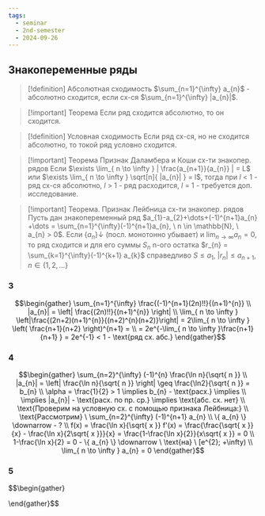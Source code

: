 ```yaml
---
tags:
  - seminar
  - 2nd-semester
  - 2024-09-26
---
```


## Знакопеременные ряды

> [!definition] Абсолютная сходимость
> $\sum_{n=1}^{\infty} a_{n}$ - абсолютно сходится, если сх-ся $\sum_{n=1}^{\infty} |a_{n}|$.

> [!important] Теорема
> Если ряд сходится абсолютно, то он сходится. 

> [!definition] Условная сходимость
> Если ряд сх-ся, но не сходится абсолютно, то токой ряд условно сходится.

> [!important] Теорема Признак Даламбера и Коши сх-ти знакопер. рядов
> Если $\exists \lim_{ n \to \infty } | \frac{a_{n+1}}{a_{n}} | = L$ или $\exists \lim_{ n \to \infty } \sqrt[n]{ |a_{n}| } = l$, тогда при $l$ < 1 - ряд сх-ся абсолютно, $l$ > 1 - ряд расходится, $l$ = 1 - требуется доп. исследование.

> [!important] Теорема. Признак Лейбница сх-ти знакопер. рядов
> Пусть дан знакопеременный ряд $a_{1}-a_{2}+\dots+(-1)^{n+1}a_{n} +\dots = \sum_{n=1}^{\infty}(-1)^{n+1}a_{n}, \ n \in \mathbb{N}, \ a_{n} > 0$. Если $\{ a_{n} \}\downarrow$ (посл. монотонно убывает) и $\lim_{ n \to \infty } a_{n} = 0$, то ряд сходится и для его суммы $S_{n}$ n-ого остатка $r_{n} = \sum_{k=1}^{\infty}(-1)^{k+1} a_{k}$ справедливо $S \leq a_{1}$, $|r_{n}| \leq a_{n+1}, n \in \{ 1,2,\dots \}$

### 3

$$\begin{gather}
\sum_{n=1}^{\infty} \frac{(-1)^{n+1}(2n)!!}{(n+1)^{n}} \\
|a_{n}| = \left| \frac{(2n)!!}{(n+1)^{n}} \right| \\
\lim_{ n \to \infty } \left|\frac{(2n+2)(n+1)^{n}}{(n+2)^{n}(n+2)}\right| = 2\lim_{ n \to \infty } \left( \frac{n+1}{n+2} \right)^{n+1} = \\
= 2e^{-\lim_{ n \to \infty }\frac{n+1}{n+1} }  = 2e^{-1} < 1 - \text{ряд сх. абс.}
\end{gather}$$

### 4

$$\begin{gather}
\sum_{n=2}^{\infty} (-1)^{n} \frac{\ln n}{\sqrt{ n }} \\
|a_{n}| = \left| \frac{\ln n}{\sqrt{ n }} \right| \geq \frac{\ln2}{\sqrt{ n }} = b_{n} \\
\alpha = \frac{1}{2} > 1 \implies b_{n} - \text{расх.} \implies \\
\implies |a_{n}| - \text{расх. по пр. ср.} \implies \text{абс. сх. нет} \\
\text{Проверим на условную сх. с помощью признака Лейбница:} \\
\text{Рассмотрим} \ \sum_{n=2}^{\infty} (-1)^{n+1} a_{n} \\
\{ a_{n} \} \downarrow - ? \\
f(x) = \frac{\ln x}{\sqrt{ x }} f'(x) = \frac{\frac{\sqrt{ x }}{x} - \frac{\ln x}{2\sqrt{ x }}}{x} = \frac{1-\frac{\ln x}{2}}{x\sqrt{ x }} = 0 \\
1-\frac{\ln x}{2} = 0 - \{ a_{n} \} \downarrow \ \text{на} \ [e^{2}; +\infty) \\
\lim_{ n \to \infty }  a_{n} = 0
\end{gather}$$

### 5

$$\begin{gather}

\end{gather}$$